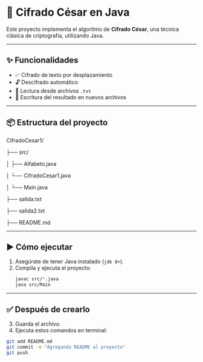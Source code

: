 # 🔐 Cifrado César en Java

Este proyecto implementa el algoritmo de **Cifrado César**, una técnica clásica de criptografía, utilizando Java.

---

## ✨ Funcionalidades

- ✅ Cifrado de texto por desplazamiento
- 🔓 Descifrado automático
- 📄 Lectura desde archivos `.txt`
- 💾 Escritura del resultado en nuevos archivos

---

## 📦 Estructura del proyecto

CifradoCesar1/

├── src/

│        ├── Alfabeto.java

│         └── CifradoCesar1.java

│           └── Main.java

├── salida.txt

├── salida2.txt

├── README.md


---

## ▶️ Cómo ejecutar

1. Asegúrate de tener Java instalado (`jdk 8+`).
2. Compila y ejecuta el proyecto:
   ```bash
   javac src/*.java
   java src/Main

---

## ✅ Después de crearlo

3. Guarda el archivo.
4. Ejecuta estos comandos en terminal:

```bash
git add README.md
git commit -m "Agregando README al proyecto"
git push
